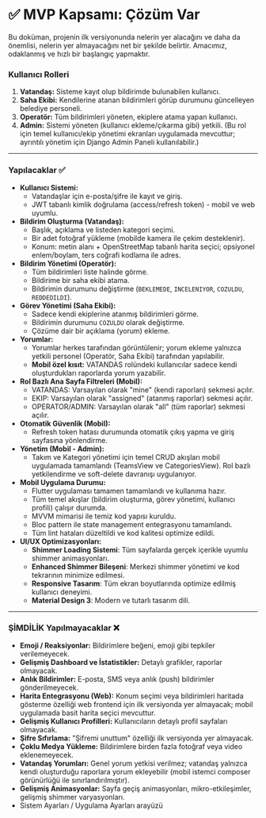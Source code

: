 # ✅ MVP Kapsamı: Çözüm Var

Bu doküman, projenin ilk versiyonunda nelerin yer alacağını ve daha da önemlisi, nelerin yer almayacağını net bir şekilde belirtir. Amacımız, odaklanmış ve hızlı bir başlangıç yapmaktır.

### Kullanıcı Rolleri
1.  **Vatandaş:** Sisteme kayıt olup bildirimde bulunabilen kullanıcı.
2.  **Saha Ekibi:** Kendilerine atanan bildirimleri görüp durumunu güncelleyen belediye personeli.
3.  **Operatör:** Tüm bildirimleri yöneten, ekiplere atama yapan kullanıcı.
4.  **Admin:** Sistemi yöneten (kullanıcı ekleme/çıkarma gibi) yetkili. (Bu rol için temel kullanıcı/ekip yönetimi ekranları uygulamada mevcuttur; ayrıntılı yönetim için Django Admin Paneli kullanılabilir.)

---

### Yapılacaklar ✅
* **Kullanıcı Sistemi:**
    * Vatandaşlar için e-posta/şifre ile kayıt ve giriş.
    * JWT tabanlı kimlik doğrulama (access/refresh token) - mobil ve web uyumlu.
* **Bildirim Oluşturma (Vatandaş):**
    * Başlık, açıklama ve listeden kategori seçimi.
    * Bir adet fotoğraf yükleme (mobilde kamera ile çekim desteklenir).
    * Konum: metin alanı + OpenStreetMap tabanlı harita seçici; opsiyonel enlem/boylam, ters coğrafi kodlama ile adres.
* **Bildirim Yönetimi (Operatör):**
    * Tüm bildirimleri liste halinde görme.
    * Bildirime bir saha ekibi atama.
    * Bildirimin durumunu değiştirme (`BEKLEMEDE`, `INCELENIYOR`, `COZULDU`, `REDDEDILDI`).
* **Görev Yönetimi (Saha Ekibi):**
    * Sadece kendi ekiplerine atanmış bildirimleri görme.
    * Bildirimin durumunu `COZULDU` olarak değiştirme.
    * Çözüme dair bir açıklama (yorum) ekleme.
* **Yorumlar:**
    * Yorumlar herkes tarafından görüntülenir; yorum ekleme yalnızca yetkili personel (Operatör, Saha Ekibi) tarafından yapılabilir.
    * **Mobil özel kısıt:** VATANDAS rolündeki kullanıcılar sadece kendi oluşturdukları raporlarda yorum yazabilir.
* **Rol Bazlı Ana Sayfa Filtreleri (Mobil):**
    * VATANDAS: Varsayılan olarak "mine" (kendi raporları) sekmesi açılır.
    * EKIP: Varsayılan olarak "assigned" (atanmış raporlar) sekmesi açılır.
    * OPERATOR/ADMIN: Varsayılan olarak "all" (tüm raporlar) sekmesi açılır.
* **Otomatik Güvenlik (Mobil):**
    * Refresh token hatası durumunda otomatik çıkış yapma ve giriş sayfasına yönlendirme.
* **Yönetim (Mobil - Admin):**
    * Takım ve Kategori yönetimi için temel CRUD akışları mobil uygulamada tamamlandı (TeamsView ve CategoriesView). Rol bazlı yetkilendirme ve soft-delete davranışı uygulanıyor.
* **Mobil Uygulama Durumu:**
    * Flutter uygulaması tamamen tamamlandı ve kullanıma hazır.
    * Tüm temel akışlar (bildirim oluşturma, görev yönetimi, kullanıcı profili) çalışır durumda.
    * MVVM mimarisi ile temiz kod yapısı kuruldu.
    * Bloc pattern ile state management entegrasyonu tamamlandı.
    * Tüm lint hataları düzeltildi ve kod kalitesi optimize edildi.
* **UI/UX Optimizasyonları:**
    * **Shimmer Loading Sistemi**: Tüm sayfalarda gerçek içerikle uyumlu shimmer animasyonları.
    * **Enhanced Shimmer Bileşeni**: Merkezi shimmer yönetimi ve kod tekrarının minimize edilmesi.
    * **Responsive Tasarım**: Tüm ekran boyutlarında optimize edilmiş kullanıcı deneyimi.
    * **Material Design 3**: Modern ve tutarlı tasarım dili.

---

### ŞİMDİLİK Yapılmayacaklar ❌
* **Emoji / Reaksiyonlar:** Bildirimlere beğeni, emoji gibi tepkiler verilemeyecek.
* **Gelişmiş Dashboard ve İstatistikler:** Detaylı grafikler, raporlar olmayacak.
* **Anlık Bildirimler:** E-posta, SMS veya anlık (push) bildirimler gönderilmeyecek.
* **Harita Entegrasyonu (Web):** Konum seçimi veya bildirimleri haritada gösterme özelliği web frontend için ilk versiyonda yer almayacak; mobil uygulamada basit harita seçici mevcuttur.
* **Gelişmiş Kullanıcı Profilleri:** Kullanıcıların detaylı profil sayfaları olmayacak.
* **Şifre Sıfırlama:** "Şifremi unuttum" özelliği ilk versiyonda yer almayacak.
* **Çoklu Medya Yükleme:** Bildirimlere birden fazla fotoğraf veya video eklenemeyecek.
* **Vatandaş Yorumları:** Genel yorum yetkisi verilmez; vatandaş yalnızca kendi oluşturduğu raporlara yorum ekleyebilir (mobil istemci composer görünürlüğü ile sınırlandırılmıştır).
* **Gelişmiş Animasyonlar:** Sayfa geçiş animasyonları, mikro-etkileşimler, gelişmiş shimmer varyasyonları.
* Sistem Ayarları / Uygulama Ayarları arayüzü